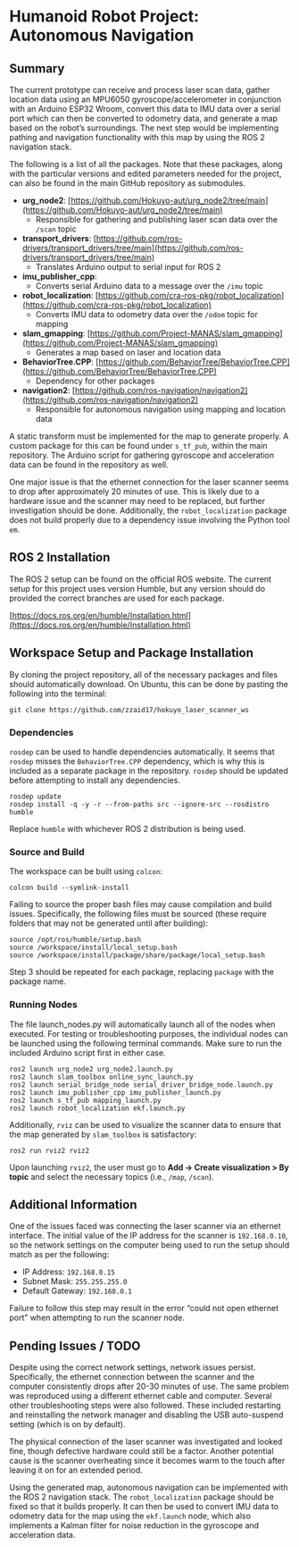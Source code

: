 # Humanoid Robot Project: Autonomous Navigation

## Summary

The current prototype can receive and process laser scan data, gather location data using an MPU6050 gyroscope/accelerometer in conjunction with an Arduino ESP32 Wroom, convert this data to IMU data over a serial port which can then be converted to odometry data, and generate a map based on the robot’s surroundings. The next step would be implementing pathing and navigation functionality with this map by using the ROS 2 navigation stack.

The following is a list of all the packages. Note that these packages, along with the particular versions and edited parameters needed for the project, can also be found in the main GitHub repository as submodules.

- **urg_node2**: [https://github.com/Hokuyo-aut/urg_node2/tree/main](https://github.com/Hokuyo-aut/urg_node2/tree/main)
  - Responsible for gathering and publishing laser scan data over the `/scan` topic
- **transport_drivers**: [https://github.com/ros-drivers/transport_drivers/tree/main](https://github.com/ros-drivers/transport_drivers/tree/main)
  - Translates Arduino output to serial input for ROS 2
- **imu_publisher_cpp**:
  - Converts serial Arduino data to a message over the `/imu` topic
- **robot_localization**: [https://github.com/cra-ros-pkg/robot_localization](https://github.com/cra-ros-pkg/robot_localization)
  - Converts IMU data to odometry data over the `/odom` topic for mapping
- **slam_gmapping**: [https://github.com/Project-MANAS/slam_gmapping](https://github.com/Project-MANAS/slam_gmapping)
  - Generates a map based on laser and location data
- **BehaviorTree.CPP**: [https://github.com/BehaviorTree/BehaviorTree.CPP](https://github.com/BehaviorTree/BehaviorTree.CPP)
  - Dependency for other packages
- **navigation2**: [https://github.com/ros-navigation/navigation2](https://github.com/ros-navigation/navigation2)
  - Responsible for autonomous navigation using mapping and location data

A static transform must be implemented for the map to generate properly. A custom package for this can be found under `s_tf_pub`, within the main repository. The Arduino script for gathering gyroscope and acceleration data can be found in the repository as well.

One major issue is that the ethernet connection for the laser scanner seems to drop after approximately 20 minutes of use. This is likely due to a hardware issue and the scanner may need to be replaced, but further investigation should be done. Additionally, the `robot_localization` package does not build properly due to a dependency issue involving the Python tool `em`.

## ROS 2 Installation

The ROS 2 setup can be found on the official ROS website. The current setup for this project uses version Humble, but any version should do provided the correct branches are used for each package.

[https://docs.ros.org/en/humble/Installation.html](https://docs.ros.org/en/humble/Installation.html)

## Workspace Setup and Package Installation

By cloning the project repository, all of the necessary packages and files should automatically download. On Ubuntu, this can be done by pasting the following into the terminal:

`git clone https://github.com/zzaid17/hokuyo_laser_scanner_ws`

### Dependencies

`rosdep` can be used to handle dependencies automatically. It seems that `rosdep` misses the `BehaviorTree.CPP` dependency, which is why this is included as a separate package in the repository. `rosdep` should be updated before attempting to install any dependencies.

`rosdep update`  
`rosdep install -q -y -r --from-paths src --ignore-src --rosdistro humble`

Replace `humble` with whichever ROS 2 distribution is being used.

### Source and Build

The workspace can be built using `colcon`:

`colcon build --symlink-install`

Failing to source the proper bash files may cause compilation and build issues. Specifically, the following files must be sourced (these require folders that may not be generated until after building):

`source /opt/ros/humble/setup.bash`  
`source /workspace/install/local_setup.bash`  
`source /workspace/install/package/share/package/local_setup.bash`

Step 3 should be repeated for each package, replacing `package` with the package name.

### Running Nodes

The file launch_nodes.py will automatically launch all of the nodes when executed. For testing or troubleshooting purposes, the individual nodes can be launched using the following terminal commands. Make sure to run the included Arduino script first in either case.

`ros2 launch urg_node2 urg_node2.launch.py`  
`ros2 launch slam_toolbox online_sync_launch.py`  
`ros2 launch serial_bridge_node serial_driver_bridge_node.launch.py`  
`ros2 launch imu_publisher_cpp imu_publisher_launch.py`  
`ros2 launch s_tf_pub mapping_launch.py`  
`ros2 launch robot_localization ekf.launch.py`

Additionally, `rviz` can be used to visualize the scanner data to ensure that the map generated by `slam_toolbox` is satisfactory:

`ros2 run rviz2 rviz2`

Upon launching `rviz2`, the user must go to **Add -> Create visualization > By topic** and select the necessary topics (i.e., `/map`, `/scan`).

## Additional Information

One of the issues faced was connecting the laser scanner via an ethernet interface. The initial value of the IP address for the scanner is `192.168.0.10`, so the network settings on the computer being used to run the setup should match as per the following:

- IP Address: `192.168.0.15`
- Subnet Mask: `255.255.255.0`
- Default Gateway: `192.168.0.1`

Failure to follow this step may result in the error “could not open ethernet port” when attempting to run the scanner node.

## Pending Issues / TODO

Despite using the correct network settings, network issues persist. Specifically, the ethernet connection between the scanner and the computer consistently drops after 20-30 minutes of use. The same problem was reproduced using a different ethernet cable and computer. Several other troubleshooting steps were also followed. These included restarting and reinstalling the network manager and disabling the USB auto-suspend setting (which is on by default).

The physical connection of the laser scanner was investigated and looked fine, though defective hardware could still be a factor. Another potential cause is the scanner overheating since it becomes warm to the touch after leaving it on for an extended period.

Using the generated map, autonomous navigation can be implemented with the ROS 2 navigation stack. The `robot_localization` package should be fixed so that it builds properly. It can then be used to convert IMU data to odometry data for the map using the `ekf.launch` node, which also implements a Kalman filter for noise reduction in the gyroscope and acceleration data.
